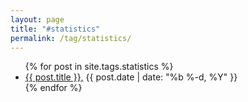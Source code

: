 ```yaml
---
layout: page
title: "#statistics"
permalink: /tag/statistics/
---
```



<ul>
  {% for post in site.tags.statistics %}
  <li>
    <a href="{{ post.url }}">{{ post.title }},</a>
    <span class="date">{{ post.date | date: "%b %-d, %Y" }}</span>
  </li>
  {% endfor %}
</ul>